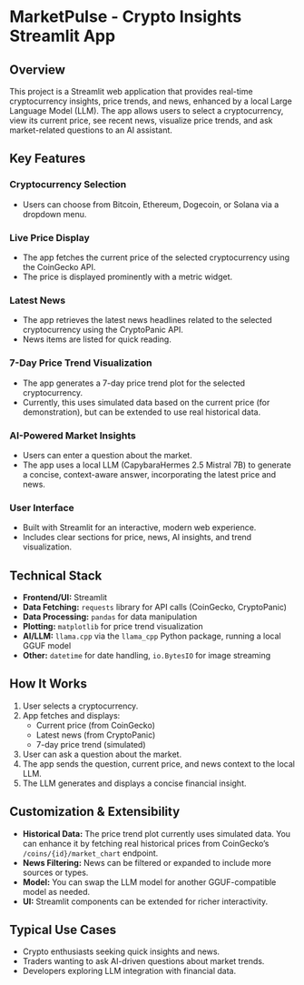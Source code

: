 # MarketPulse - Crypto Insights Streamlit App

## Overview
This project is a Streamlit web application that provides real-time cryptocurrency insights, price trends, and news, enhanced by a local Large Language Model (LLM). The app allows users to select a cryptocurrency, view its current price, see recent news, visualize price trends, and ask market-related questions to an AI assistant.

## Key Features

### Cryptocurrency Selection
- Users can choose from Bitcoin, Ethereum, Dogecoin, or Solana via a dropdown menu.

### Live Price Display
- The app fetches the current price of the selected cryptocurrency using the CoinGecko API.
- The price is displayed prominently with a metric widget.

### Latest News
- The app retrieves the latest news headlines related to the selected cryptocurrency using the CryptoPanic API.
- News items are listed for quick reading.

### 7-Day Price Trend Visualization
- The app generates a 7-day price trend plot for the selected cryptocurrency.
- Currently, this uses simulated data based on the current price (for demonstration), but can be extended to use real historical data.

### AI-Powered Market Insights
- Users can enter a question about the market.
- The app uses a local LLM (CapybaraHermes 2.5 Mistral 7B) to generate a concise, context-aware answer, incorporating the latest price and news.

### User Interface
- Built with Streamlit for an interactive, modern web experience.
- Includes clear sections for price, news, AI insights, and trend visualization.

## Technical Stack
- **Frontend/UI:** Streamlit
- **Data Fetching:** `requests` library for API calls (CoinGecko, CryptoPanic)
- **Data Processing:** `pandas` for data manipulation
- **Plotting:** `matplotlib` for price trend visualization
- **AI/LLM:** `llama.cpp` via the `llama_cpp` Python package, running a local GGUF model
- **Other:** `datetime` for date handling, `io.BytesIO` for image streaming

## How It Works
1. User selects a cryptocurrency.
2. App fetches and displays:
   - Current price (from CoinGecko)
   - Latest news (from CryptoPanic)
   - 7-day price trend (simulated)
3. User can ask a question about the market.
4. The app sends the question, current price, and news context to the local LLM.
5. The LLM generates and displays a concise financial insight.

## Customization & Extensibility
- **Historical Data:** The price trend plot currently uses simulated data. You can enhance it by fetching real historical prices from CoinGecko’s `/coins/{id}/market_chart` endpoint.
- **News Filtering:** News can be filtered or expanded to include more sources or types.
- **Model:** You can swap the LLM model for another GGUF-compatible model as needed.
- **UI:** Streamlit components can be extended for richer interactivity.

## Typical Use Cases
- Crypto enthusiasts seeking quick insights and news.
- Traders wanting to ask AI-driven questions about market trends.
- Developers exploring LLM integration with financial data.

